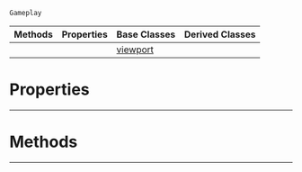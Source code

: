  `Gameplay`

|Methods|Properties|Base Classes|Derived Classes|
|---|---|---|---|
| | |[viewport](https://github.com/zeroengineteam/ZeroDocs/code_reference/class_reference/viewport.markdown)| |


 #  Properties


---  
 #  Methods


---  
 

 